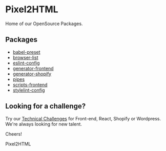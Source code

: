 # Pixel2HTML

Home of our OpenSource Packages.

## Packages

* [babel-preset](https://www.npmjs.com/package/@pixel2html/babel-preset)
* [browser-list](https://www.npmjs.com/package/@pixel2html/browser-list)
* [eslint-config](https://www.npmjs.com/package/@pixel2html/eslint-config)
* [generator-frontend](https://www.npmjs.com/package/@pixel2html/generator-frontend)
* [generator-shopify](https://www.npmjs.com/package/@pixel2html/generator-shopify)
* [pipes](https://www.npmjs.com/package/@pixel2html/pipes)
* [scripts-frontend](https://www.npmjs.com/package/@pixel2html/scripts-frontend)
* [stylelint-config](https://www.npmjs.com/package/@pixel2html/stylelint-config)

## Looking for a challenge?

Try our [Technical Challenges](https://code.pixel2html.com/open-source/technical-challenges) for Front-end, React, Shopify or Wordpress. We're always looking for new talent.

Cheers!

Pixel2HTML
